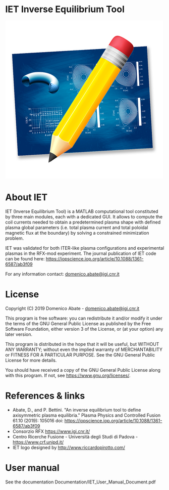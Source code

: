 # IET Inverse Equilibrium Tool
![Logo_IET_readme](https://github.com/DA2412/IET/blob/master/logo_IET_1.png)

# About IET
IET (Inverse Equilibrium Tool) is a MATLAB computational tool constituted by three main modules, each with a dedicated GUI. It allows to compute the coil currents needed to obtain a predetermined plasma shape with defined plasma global parameters (i.e. total plasma current and total poloidal magnetic flux at the boundary) by solving a constrained minimization problem. 

IET was validated for both ITER-like plasma configurations and experimental plasmas in the RFX-mod experiment.  The journal publication of IET code can be found here: https://iopscience.iop.org/article/10.1088/1361-6587/ab3f09

For any information contact: domenico.abate@igi.cnr.it

# License
Copyright (C) 2019 Domenico Abate - domenico.abate@igi.cnr.it

This program is free software: you can redistribute it and/or modify
it under the terms of the GNU General Public License as published by
the Free Software Foundation, either version 3 of the License, or
(at your option) any later version.

This program is distributed in the hope that it will be useful,
but WITHOUT ANY WARRANTY; without even the implied warranty of
MERCHANTABILITY or FITNESS FOR A PARTICULAR PURPOSE.  See the
GNU General Public License for more details.

You should have received a copy of the GNU General Public License
along with this program.  If not, see <https://www.gnu.org/licenses/>.

# References & links
*  Abate, D., and P. Bettini. "An inverse equilibrium tool to define axisymmetric plasma equilibria." Plasma Physics and Controlled Fusion 61.10 (2019): 105016  doi: https://iopscience.iop.org/article/10.1088/1361-6587/ab3f09
* Consorzio RFX https://www.igi.cnr.it/
* Centro Ricerche Fusione - Università degli Studi di Padova - https://www.crf.unipd.it/
* IET logo designed by http://www.riccardopirotto.com/

# User manual
See the documentation Documentation/IET_User_Manual_Document.pdf
